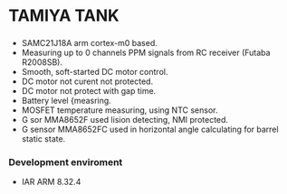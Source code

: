 # TAMIYA TANK 

### 
- SAMC21J18A arm cortex-m0 based.
- Measuring up to 0 channels PPM signals from RC receiver (Futaba R2008SB).
- Smooth, soft-started DC motor control.
- DC motor not curent not protected.
- DC motor not protect with gap time.
- Battery level {measring.
- MOSFET temperature measuring, using NTC sensor.
- G sor MMA8652F used lision detecting, NMI protected.
- G sensor MMA8652FC used in horizontal angle calculating for barrel static state.

### Development enviroment
- IAR ARM 8.32.4
